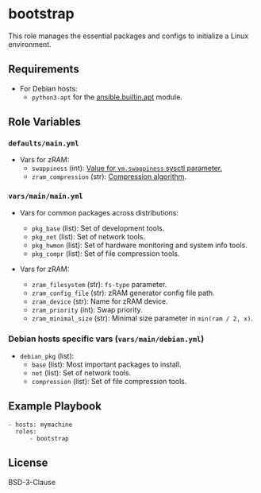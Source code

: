 bootstrap
=========
This role manages the essential packages and configs to initialize a Linux environment.

Requirements
------------
- For Debian hosts:
  - `python3-apt` for the [ansible.builtin.apt](https://docs.ansible.com/ansible/8/collections/ansible/builtin/apt_module.html) module.

Role Variables
--------------
### `defaults/main.yml`
- Vars for zRAM:
  - `swappiness` (int): [Value for `vm.swappiness` sysctl parameter.](https://docs.kernel.org/admin-guide/sysctl/vm.html#swappiness)
  - `zram_compression` (str): [Compression algorithm](https://www.kernel.org/doc/html/next/admin-guide/blockdev/zram.html#select-compression-algorithm).


### `vars/main/main.yml`
- Vars for common packages across distributions:
  - `pkg_base` (list): Set of development tools.
  - `pkg_net` (list): Set of network tools.
  - `pkg_hwmon` (list): Set of hardware monitoring and system info tools.
  - `pkg_compr` (list): Set of file compression tools.

- Vars for zRAM:
  - `zram_filesystem` (str): `fs-type` parameter.
  - `zram_config_file` (str): zRAM generator config file path.
  - `zram_device` (str): Name for zRAM device.
  - `zram_priority` (int): Swap priority.
  - `zram_minimal_size` (str): Minimal size parameter in `min(ram / 2, x)`.

### Debian hosts specific vars (`vars/main/debian.yml`)
- `debian_pkg` (list):
  - `base` (list): Most important packages to install.
  - `net` (list): Set of network tools.
  - `compression` (list): Set of file compression tools.


Example Playbook
----------------
```
- hosts: mymachine
  roles:
      - bootstrap
```

License
-------
BSD-3-Clause
